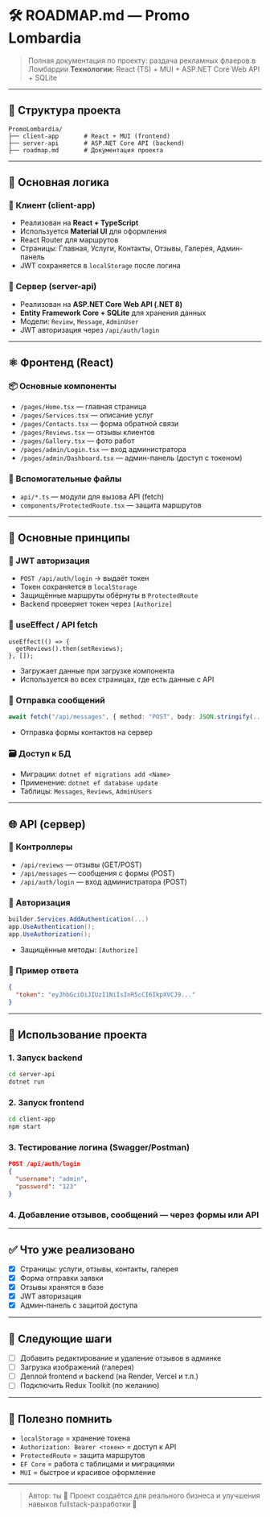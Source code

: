 # 🛠 ROADMAP.md — Promo Lombardia

> Полная документация по проекту: раздача рекламных флаеров в Ломбардии
> **Технологии:** React (TS) + MUI + ASP.NET Core Web API + SQLite

---

## 📁 Структура проекта

```
PromoLombardia/
├── client-app       # React + MUI (frontend)
├── server-api       # ASP.NET Core API (backend)
├── roadmap.md       # Документация проекта
```

---

## 🚀 Основная логика

### 🔹 Клиент (client-app)

- Реализован на **React + TypeScript**
- Используется **Material UI** для оформления
- React Router для маршрутов
- Страницы: Главная, Услуги, Контакты, Отзывы, Галерея, Админ-панель
- JWT сохраняется в `localStorage` после логина

### 🔹 Сервер (server-api)

- Реализован на **ASP.NET Core Web API (.NET 8)**
- **Entity Framework Core + SQLite** для хранения данных
- Модели: `Review`, `Message`, `AdminUser`
- JWT авторизация через `/api/auth/login`

---

## ⚛️ Фронтенд (React)

### 📦 Основные компоненты

- `/pages/Home.tsx` — главная страница
- `/pages/Services.tsx` — описание услуг
- `/pages/Contacts.tsx` — форма обратной связи
- `/pages/Reviews.tsx` — отзывы клиентов
- `/pages/Gallery.tsx` — фото работ
- `/pages/admin/Login.tsx` — вход администратора
- `/pages/admin/Dashboard.tsx` — админ-панель (доступ с токеном)

### 🧩 Вспомогательные файлы

- `api/*.ts` — модули для вызова API (fetch)
- `components/ProtectedRoute.tsx` — защита маршрутов

---

## 🧠 Основные принципы

### 🔐 JWT авторизация

- `POST /api/auth/login` → выдаёт токен
- Токен сохраняется в `localStorage`
- Защищённые маршруты обёрнуты в `ProtectedRoute`
- Backend проверяет токен через `[Authorize]`

### 🔄 useEffect / API fetch

```tsx
useEffect(() => {
  getReviews().then(setReviews);
}, []);
```

- Загружает данные при загрузке компонента
- Используется во всех страницах, где есть данные с API

### 📩 Отправка сообщений

```ts
await fetch("/api/messages", { method: "POST", body: JSON.stringify(...) })
```

- Отправка формы контактов на сервер

### 🗃 Доступ к БД

- Миграции: `dotnet ef migrations add <Name>`
- Применение: `dotnet ef database update`
- Таблицы: `Messages`, `Reviews`, `AdminUsers`

---

## 🌐 API (сервер)

### 🔹 Контроллеры

- `/api/reviews` — отзывы (GET/POST)
- `/api/messages` — сообщения с формы (POST)
- `/api/auth/login` — вход администратора (POST)

### 🔹 Авторизация

```csharp
builder.Services.AddAuthentication(...)
app.UseAuthentication();
app.UseAuthorization();
```

- Защищённые методы: `[Authorize]`

### 🔹 Пример ответа

```json
{
  "token": "eyJhbGciOiJIUzI1NiIsInR5cCI6IkpXVCJ9..."
}
```

---

## 🔧 Использование проекта

### 1. Запуск backend

```bash
cd server-api
dotnet run
```

### 2. Запуск frontend

```bash
cd client-app
npm start
```

### 3. Тестирование логина (Swagger/Postman)

```json
POST /api/auth/login
{
  "username": "admin",
  "password": "123"
}
```

### 4. Добавление отзывов, сообщений — через формы или API

---

## ✅ Что уже реализовано

- [x] Страницы: услуги, отзывы, контакты, галерея
- [x] Форма отправки заявки
- [x] Отзывы хранятся в базе
- [x] JWT авторизация
- [x] Админ-панель с защитой доступа

---

## 🧭 Следующие шаги

- [ ] Добавить редактирование и удаление отзывов в админке
- [ ] Загрузка изображений (галерея)
- [ ] Деплой frontend и backend (на Render, Vercel и т.п.)
- [ ] Подключить Redux Toolkit (по желанию)

---

## 📝 Полезно помнить

- `localStorage` = хранение токена
- `Authorization: Bearer <токен>` = доступ к API
- `ProtectedRoute` = защита маршрутов
- `EF Core` = работа с таблицами и миграциями
- `MUI` = быстрое и красивое оформление

---

> Автор: ты 🙌
> Проект создаётся для реального бизнеса и улучшения навыков fullstack-разработки 💼
